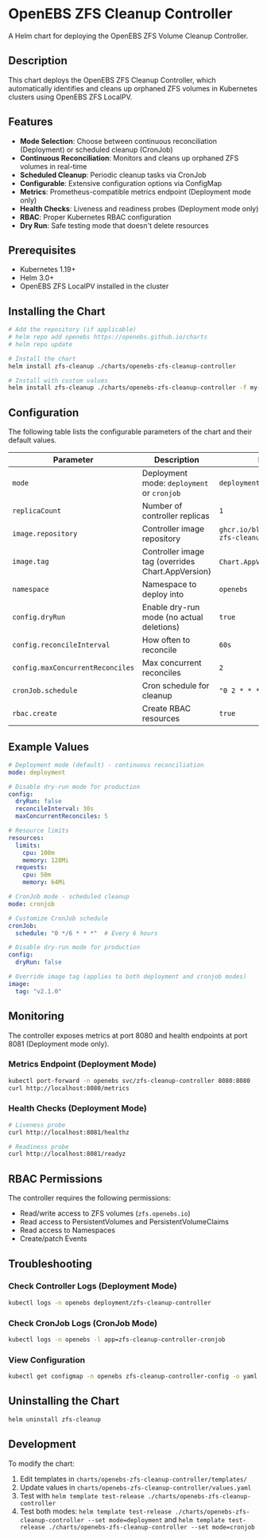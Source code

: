 # OpenEBS ZFS Cleanup Controller

A Helm chart for deploying the OpenEBS ZFS Volume Cleanup Controller.

## Description

This chart deploys the OpenEBS ZFS Cleanup Controller, which automatically identifies and cleans up orphaned ZFS volumes in Kubernetes clusters using OpenEBS ZFS LocalPV.

## Features

- **Mode Selection**: Choose between continuous reconciliation (Deployment) or scheduled cleanup (CronJob)
- **Continuous Reconciliation**: Monitors and cleans up orphaned ZFS volumes in real-time
- **Scheduled Cleanup**: Periodic cleanup tasks via CronJob
- **Configurable**: Extensive configuration options via ConfigMap
- **Metrics**: Prometheus-compatible metrics endpoint (Deployment mode only)
- **Health Checks**: Liveness and readiness probes (Deployment mode only)
- **RBAC**: Proper Kubernetes RBAC configuration
- **Dry Run**: Safe testing mode that doesn't delete resources

## Prerequisites

- Kubernetes 1.19+
- Helm 3.0+
- OpenEBS ZFS LocalPV installed in the cluster

## Installing the Chart

```bash
# Add the repository (if applicable)
# helm repo add openebs https://openebs.github.io/charts
# helm repo update

# Install the chart
helm install zfs-cleanup ./charts/openebs-zfs-cleanup-controller

# Install with custom values
helm install zfs-cleanup ./charts/openebs-zfs-cleanup-controller -f my-values.yaml
```

## Configuration

The following table lists the configurable parameters of the chart and their default values.

| Parameter                        | Description                                       | Default                                            |
| -------------------------------- | ------------------------------------------------- | -------------------------------------------------- |
| `mode`                           | Deployment mode: `deployment` or `cronjob`        | `deployment`                                       |
| `replicaCount`                   | Number of controller replicas                     | `1`                                                |
| `image.repository`               | Controller image repository                       | `ghcr.io/blackdark/openebs-zfs-cleanup-controller` |
| `image.tag`                      | Controller image tag (overrides Chart.AppVersion) | `Chart.AppVersion` (1.0.0)                         |
| `namespace`                      | Namespace to deploy into                          | `openebs`                                          |
| `config.dryRun`                  | Enable dry-run mode (no actual deletions)         | `true`                                             |
| `config.reconcileInterval`       | How often to reconcile                            | `60s`                                              |
| `config.maxConcurrentReconciles` | Max concurrent reconciles                         | `2`                                                |
| `cronJob.schedule`               | Cron schedule for cleanup                         | `"0 2 * * *"`                                      |
| `rbac.create`                    | Create RBAC resources                             | `true`                                             |

## Example Values

```yaml
# Deployment mode (default) - continuous reconciliation
mode: deployment

# Disable dry-run mode for production
config:
  dryRun: false
  reconcileInterval: 30s
  maxConcurrentReconciles: 5

# Resource limits
resources:
  limits:
    cpu: 100m
    memory: 128Mi
  requests:
    cpu: 50m
    memory: 64Mi
```

```yaml
# CronJob mode - scheduled cleanup
mode: cronjob

# Customize CronJob schedule
cronJob:
  schedule: "0 */6 * * *"  # Every 6 hours

# Disable dry-run mode for production
config:
  dryRun: false
```

```yaml
# Override image tag (applies to both deployment and cronjob modes)
image:
  tag: "v2.1.0"
```

## Monitoring

The controller exposes metrics at port 8080 and health endpoints at port 8081 (Deployment mode only).

### Metrics Endpoint (Deployment Mode)
```bash
kubectl port-forward -n openebs svc/zfs-cleanup-controller 8080:8080
curl http://localhost:8080/metrics
```

### Health Checks (Deployment Mode)
```bash
# Liveness probe
curl http://localhost:8081/healthz

# Readiness probe
curl http://localhost:8081/readyz
```

## RBAC Permissions

The controller requires the following permissions:
- Read/write access to ZFS volumes (`zfs.openebs.io`)
- Read access to PersistentVolumes and PersistentVolumeClaims
- Read access to Namespaces
- Create/patch Events

## Troubleshooting

### Check Controller Logs (Deployment Mode)
```bash
kubectl logs -n openebs deployment/zfs-cleanup-controller
```

### Check CronJob Logs (CronJob Mode)
```bash
kubectl logs -n openebs -l app=zfs-cleanup-controller-cronjob
```

### View Configuration
```bash
kubectl get configmap -n openebs zfs-cleanup-controller-config -o yaml
```

## Uninstalling the Chart

```bash
helm uninstall zfs-cleanup
```

## Development

To modify the chart:
1. Edit templates in `charts/openebs-zfs-cleanup-controller/templates/`
2. Update values in `charts/openebs-zfs-cleanup-controller/values.yaml`
3. Test with `helm template test-release ./charts/openebs-zfs-cleanup-controller`
4. Test both modes: `helm template test-release ./charts/openebs-zfs-cleanup-controller --set mode=deployment` and `helm template test-release ./charts/openebs-zfs-cleanup-controller --set mode=cronjob`

